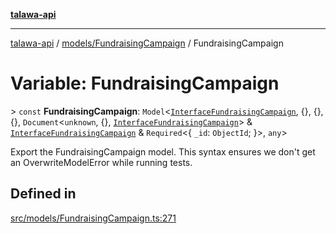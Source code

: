 [**talawa-api**](../../../README.md)

***

[talawa-api](../../../modules.md) / [models/FundraisingCampaign](../README.md) / FundraisingCampaign

# Variable: FundraisingCampaign

\> `const` **FundraisingCampaign**: `Model`\<[`InterfaceFundraisingCampaign`](../interfaces/InterfaceFundraisingCampaign.md), \{\}, \{\}, \{\}, `Document`\<`unknown`, \{\}, [`InterfaceFundraisingCampaign`](../interfaces/InterfaceFundraisingCampaign.md)\> & [`InterfaceFundraisingCampaign`](../interfaces/InterfaceFundraisingCampaign.md) & `Required`\<\{ `_id`: `ObjectId`; \}\>, `any`\>

Export the FundraisingCampaign model.
This syntax ensures we don't get an OverwriteModelError while running tests.

## Defined in

[src/models/FundraisingCampaign.ts:271](https://github.com/PalisadoesFoundation/talawa-api/blob/039b0f127fb8caa46d57186ab4b3bb27fe150903/src/models/FundraisingCampaign.ts#L271)
